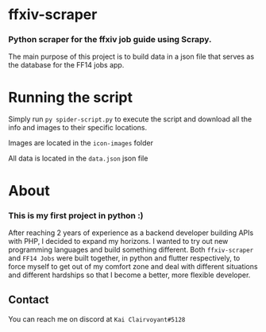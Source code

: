 # ffxiv-scraper
### Python scraper for the ffxiv job guide using Scrapy.
The main purpose of this project is to build data in a json file that serves as the database for the FF14 jobs app.

# Running the script
Simply run `py spider-script.py` to execute the script and download all the info and images to their specific locations.

Images are located in the `icon-images` folder

All data is located in the `data.json` json file

# About
### This is my first project in python :)

After reaching 2 years of experience as a backend developer building APIs with PHP, I decided to expand my horizons. I wanted to try out new programming languages and build something different.
Both `ffxiv-scraper` and `FF14 Jobs` were built together, in python and flutter respectively, to force myself to get out of my comfort zone and deal with different situations and different hardships so that I become a better, more flexible developer.

## Contact
You can reach me on discord at `Kai Clairvoyant#5128`